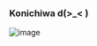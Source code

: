 ### Konichiwa d(>_< )
![image](https://user-images.githubusercontent.com/52377492/129764182-01d50bb1-4c62-4123-8ddb-0895612b058d.png)


<!--
**Samir-Lama/Samir-Lama** is a ✨ _special_ ✨ repository because its `README.md` (this file) appears on your GitHub profile.

Here are some ideas to get you started:

- 🔭 I’m currently working on ...
- 🌱 I’m currently learning ...
- 👯 I’m looking to collaborate on ...
- 🤔 I’m looking for help with ...
- 💬 Ask me about ...
- 📫 How to reach me: ...
- 😄 Pronouns: ...
- ⚡ Fun fact: ...
-->
